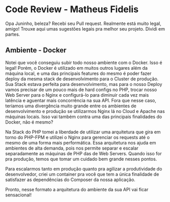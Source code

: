 # Code Review - Matheus Fidelis

Opa Juninho, beleza? Recebi seu Pull request. Realmente está muito legal, amigo!
Trouxe aqui umas sugestões legais pra melhor seu projeto. Dividi em partes.

## Ambiente - Docker

Notei que você conseguiu subir todo nosso ambiente com o Docker. Isso é legal!
Porém, o Docker é utilizado em muitos outros lugares além da máquina local, e uma das principais features do mesmo é poder fazer deploy da mesma stack de desenvolvimento para o Cluster de produção.
Sua Stack estava perfeita para desenvolvimento, mas para o nosso Deploy vamos precisar de um pouco mais de hard configs no PHP, trocar nosso Web Server para o Nginx e configurá-lo para diminuir cada vez mais latência e aguentar mais concorrência na sua API. Fora que nesse caso, teríamos uma divergência muito grande entre os ambientes de desenvolvimento e produção se utilizarmos Nginx lá no Cloud e Apache nas máquinas locais. Isso vai também contra uma das principais finalidades do Docker, não é mesmo?

Na Stack do PHP tomei a liberdade de utilizar uma arquitetura que gira em torno do PHP-FPM e utilizei o Nginx para gerenciar os requests até o mesmo de uma forma mais performática. Essa arquitetura nos ajuda em ambientes de alta demanda, pois nos permite separar e escalar separadamente as máquinas de PHP das de Web Servers. Quando isso for pra produção, temos que tomar um cuidado bem grande nesses pontos.

Para escalarmos tanto em produção quanto pra agilizar a produtividade do desenvolvedor, criei um container pra você que tem a única finalidade de satisfazer as dependências do Composer da nossa aplicação.

Pronto, nesse formato a arquitetura do ambiente da sua API vai ficar sensacional!
